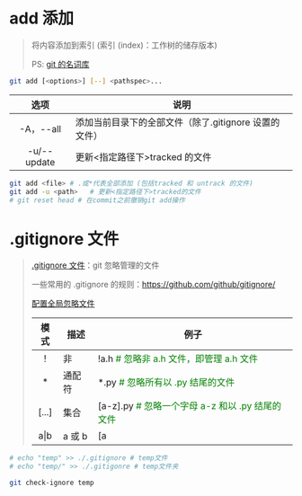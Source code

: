 # add 添加

> 将内容添加到索引 (索引 (index)：工作树的储存版本)
>
> PS: [git 的名词库](https://git-scm.com/docs/gitglossary)

```bash
git add [<options>] [--] <pathspec>...
```

| 选项 | 说明 |
| :---: | --- |
| -A，--all <path>| 添加当前目录下的全部文件（除了.gitignore 设置的文件） |
| -u/--update <path>|更新<指定路径下>tracked 的文件|

```bash
git add <file> # .或*代表全部添加 (包括tracked 和 untrack 的文件)       
git add -u <path>   # 更新<指定路径下>tracked的文件
# git reset head # 在commit之前撤销git add操作    
```

# .gitignore 文件

> [.gitignore 文件](https://git-scm.com/docs/gitignore)：git 忽略管理的文件
>
> 一些常用的 .gitignore 的规则：<https://github.com/github/gitignore/>
>
> [配置全局忽略文件](https://blog.csdn.net/Leonxx/article/details/86294617)
>
> | 模式 | 描述   | 例子 |
>  | :--: | ------ | --- |
> |  ！  | 非     | !a.h  <font color=green># 忽略非 a.h 文件，即管理 a.h 文件</font> |
> |  *  | 通配符 | *.py <font color=green># 忽略所有以 .py 结尾的文件</font> |
> | [...]  | 集合 | [a-z].py <font color=green># 忽略一个字母 a-z 和以 .py 结尾的文件</font> |
> | a\|b  | a 或 b | [a|b].rs <font color=green># 忽略 a.rs 或者 b.rs 的文件</font> |

```bash
# echo "temp" >> ./.gitignore # temp文件
# echo "temp/" >> ./.gitigonre # temp文件夹

git check-ignore temp
```